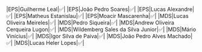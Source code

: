 |EPS|Guilherme Leal|:white_check_mark:|
|EPS|João Pedro Soares|:white_check_mark:|
|EPS|Lucas Alexandre|:white_check_mark:|
|EPS|Matheus Estanislau|:white_check_mark:|
|EPS|Moacir Mascarenha|:white_check_mark:|
|MDS|Lucas Oliveira Meireles|:white_check_mark:|
|MDS|Pedro Siqueira|:white_check_mark:|
|MDS|Andrew Oliveira Cerqueira Lugon|:white_check_mark:|
|MDS|Wildemberg Sales da Silva Junior|:white_check_mark:|
|MDS|Mário Vinícius|:white_check_mark:|
|MDS|Igor Silva de Paiva|:white_check_mark:|
|MDS|João Pedro Alves Machado|:white_check_mark:|
|MDS|Lucas Heler Lopes|:white_check_mark:|